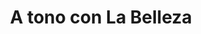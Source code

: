 ---
title: "A tono con La Belleza"
url: /sabaneta-antioquia/a-tono-con-la-belleza/
shop: Kosmetik
---